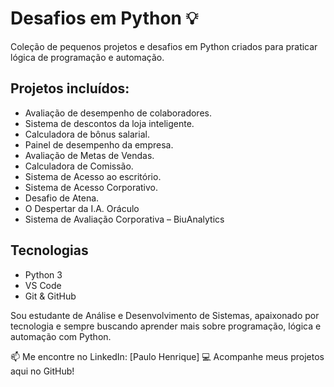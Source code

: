 # Desafios em Python 💡
Coleção de pequenos projetos e desafios em Python criados para praticar lógica de programação e automação.

## Projetos incluídos:
- Avaliação de desempenho de colaboradores.
- Sistema de descontos da loja inteligente.
- Calculadora de bônus salarial.
- Painel de desempenho da empresa.
- Avaliação de Metas de Vendas.
- Calculadora de Comissão.
- Sistema de Acesso ao escritório.
- Sistema de Acesso Corporativo.
- Desafio de Atena.
- O Despertar da I.A. Oráculo
- Sistema de Avaliação Corporativa – BiuAnalytics

## Tecnologias
- Python 3
- VS Code
- Git & GitHub

Sou estudante de Análise e Desenvolvimento de Sistemas, apaixonado por tecnologia e sempre buscando aprender mais sobre programação, lógica e automação com Python.

📫 Me encontre no LinkedIn: [Paulo Henrique]
💻 Acompanhe meus projetos aqui no GitHub!
